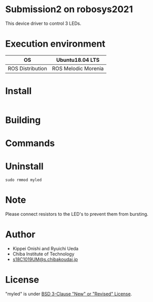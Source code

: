 # Submission2 on robosys2021 

This device driver to control 3 LEDs. 



# Execution environment
| OS | Ubuntu18.04 LTS|
|----|----|
|ROS Distribution|ROS Melodic Morenia|

# Install
```

```
# Building

# Commands

# Uninstall
```
sudo rmmod myled
```

# Note
Please connect resistors to the LED's to prevent them from bursting.
# Author

* Kippei Onishi and Ryuichi Ueda  
* Chiba Institute of Technology  
* s18C1019UM@s.chibakoudai.jp  

# License

"myled" is under [BSD 3-Clause "New" or "Revised" License](https://en.wikipedia.org/wiki/BSD_licenses).
